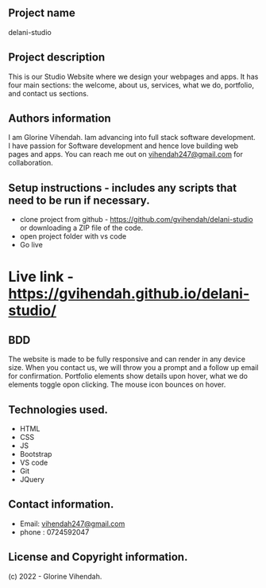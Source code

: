 ## Project name
delani-studio

## Project description
This is our Studio Website where we design your webpages and apps. It has four main sections:
the welcome, about us, services, what we do, portfolio, and contact us sections.

## Authors information
I am Glorine Vihendah. Iam advancing into full stack software development. I have passion for Software development and hence love building web pages and apps. You can reach me out on vihendah247@gmail.com for collaboration.

## Setup instructions - includes any scripts that need to be run if necessary.
- clone project from github - https://github.com/gvihendah/delani-studio or downloading a ZIP file of the code.
- open project folder with vs code
- Go live

# Live link - https://gvihendah.github.io/delani-studio/

## BDD
The website is made to be fully responsive and can render in any device size. When you contact us, we will throw you a prompt and a follow up email for confirmation. Portfolio elements show details upon hover, what we do elements toggle opon clicking. The mouse icon bounces on hover.

## Technologies used.
- HTML
- CSS
- JS
- Bootstrap
- VS code
- Git
- JQuery

## Contact information.
- Email: vihendah247@gmail.com
- phone : 0724592047

## License and Copyright information.
(c) 2022 - Glorine Vihendah.
